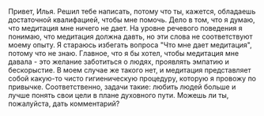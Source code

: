 Привет, Илья. Решил тебе написать, потому что ты, кажется, обладаешь достаточной квалифацией, чтобы мне помочь. Дело в том, что я думаю, что медитация мне ничего не дает. На уровне речевого поведения я понимаю, что медитация должна давть, но эти слова не соответствуют моему опыту. Я стараюсь избегать вопроса  "Что мне дает медитация", потому что не знаю. Главное, что я бы хотел, чтобы медитация мне давала - это желание заботиться о людях, проявлять эмпатию и бескорыстие. В моем случае же такого нет, и медитация представляет собой какую-то чисто гигиеническую процедуру, которую я провожу по привычке.
Соответственно, задачи такие: любить людей больше и лучше понять свои цели в плане духовного пути. Можешь ли ты, пожалуйста, дать комментарий?